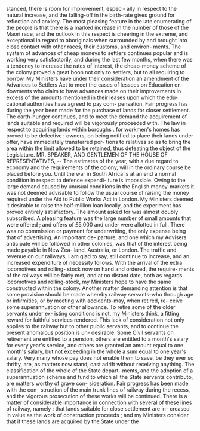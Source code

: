stanced, there is room for improvement, especi- ally in respect to the natural increase, and the falling-off in the birth-rate gives ground for reflection and anxiety. The most pleasing feature in the late enumerating of the people is that there is a marked increase in the number of those of the Maori race, and the outlook in this respect is cheering in the extreme, and exceptional in regard to aboriginals when surrounded by and brought into close contact with other races, their customs, and environ- ments. The system of advances of cheap moneys to settlers continues popular and is working very satisfactorily, and during the last few months, when there was a tendency to increase the rates of interest, the cheap-money scheme of the colony proved a great boon not only to settlers, but to all requiring to borrow. My Ministers have under their consideration an amendment of the Advances to Settlers Act to meet the cases of lessees on Education en- dowments who claim to have advances made on their improvements in excess of the amounts mentioned in their leases upon which the edu- cational authorities have agreed to pay com- pensation. Fair progress has during the year been made for the purchase of lands for closer settlement. The earth-hunger continues, and to meet the demand the acquirement of lands suitable and required will be vigorously proceeded with. The law in respect to acquiring lands within boroughs . for workmen's homes has proved to be defective : owners, on being notified to place their lands under offer, have immediately transferred por- tions to relatives so as to bring the area within the limit allowed to be retained, thus defeating the object of the Legislature. MR. SPEAKER, AND GENTLEMEN OF THE HOUSE OF REPRESENTATIVES, -- The estimates of the year, with a due regard to economy and the requirements of the colony, will in the ordinary course be placed before you. Until the war in South Africa is at an end a normal condition in respect to defence expendi- ture is impossible. Owing to the large demand caused by unusual conditions in the English money-markets it was not deemed advisable to follow the usual course of raising the money required under the Aid to Public Works Act in London. My Ministers deemed it desirable to raise the half-million loan locally, and the experiment has proved entirely satisfactory. The amount asked for was almost doubly subscribed. A pleasing feature was the large number of small amounts that were offered ; and offers of £5,000 and under were allotted in full. There was no commission or payment for underwriting, the only expense being that of advertising. An important de- parture, and one which my Advisers anticipate will be followed in other colonies, was that of the interest being made payable in New Zea- land, Australia, or London. The traffic and revenue on our railways, I am glad to say, still continue to increase, and an increased expenditure of necessity follows. With the arrival of the extra locomotives and rolling- stock now on hand and ordered, the require- ments of the railways will be fairly met, and at no distant date, both as regards locomotives and rolling-stock, my Ministers hope to have the same constructed within the colony. Another matter demanding attention is that some provision should be made whereby railway servants-who through age or infirmities, or by meeting with accidents-may, when retired, re- ceive some superannuation or other allowance. To retire some of the older servants under ex- isting conditions is not, my Ministers think, a fitting reward for faithful services rendered. This lack of consideration not only applies to the railway but to other public servants, and to continue the present anomalous position is un- desirable. Some Civil servants on retirement are entitled to a pension, others are entitled to a month's salary for every year's service, and others are granted an amount equal to one month's salary, but not exceeding in the whole a sum equal to one year's salary. Very many whose pay does not enable them to save, be they ever so thrifty, are, as matters now stand, cast adrift without receiving anything. The classification of the whole of the State depart- ments, and the adoption of a superannuation scheme and fund to which all the State servants contributo, are matters worthy of grave con- sideration. Fair progress has been made with the con- struction of the main trunk lines of railway during the recess, and the vigorous prosecution of these works will be continued. There is a matter of considerable importance in connection with several of these lines of railway, namely : that lands suitable for close settlement are in- creased in value as the work of construction proceeds ; and my Ministers consider that if these lands are acquired by the State under the 